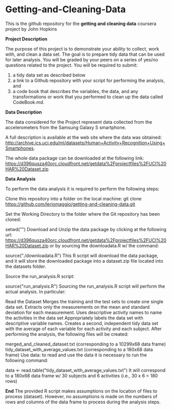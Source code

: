 # Getting-and-Cleaning-Data

This is the github repository for the **getting and cleaning data** coursera project by John Hopkins

**Project Description**

The purpose of this project is to demonstrate your ability to collect, work with, and clean a data set. The goal is to prepare tidy data that can be used for later analysis. You will be graded by your peers on a series of yes/no questions related to the project. You will be required to submit: 
1) a tidy data set as described below
2) a link to a Github repository with your script for performing the analysis, and
3) a code book that describes the variables, the data, and any transformations or work that you performed to clean up the data called CodeBook.md.

**Data Description**

The data considered for the Project represent data collected from the accelerometers from the Samsung Galaxy S smartphone.

A full description is available at the web site where the data was obtained: http://archive.ics.uci.edu/ml/datasets/Human+Activity+Recognition+Using+Smartphones.

The whole data package can be downloaded at the following link: https://d396qusza40orc.cloudfront.net/getdata%2Fprojectfiles%2FUCI%20HAR%20Dataset.zip

**Data Analysis**

To perform the data analysis it is required to perform the following steps:

Clone this repository into a folder on the local machine: git clone https://github.com/leriomaggio/getting-and-cleaning-data.git

Set the Working Directory to the folder where the Git repository has been cloned:

 setwd("<CLONE REPO FOLDER PATH>")
Download and Unzip the data package by clicking at the following url: https://d396qusza40orc.cloudfront.net/getdata%2Fprojectfiles%2FUCI%20HAR%20Dataset.zip or by sourcing the downloadata.R w/ the command:

 source("./downloadata.R")
This R script will download the data package, and it will store the downloaded package into a dataset.zip file located into the datasets folder.

Source the run_analysis.R script:

  source("run_analysis.R")
Sourcing the run_analysis.R script will perform the actual analysis. In particular:

Read the Dataset
Merges the training and the test sets to create one single data set.
Extracts only the measurements on the mean and standard deviation for each measurement.
Uses descriptive activity names to name the activities in the data set
Appropriately labels the data set with descriptive variable names.
Creates a second, independent tidy data set with the average of each variable for each activity and each subject.
After performing the analysis, the following files will be created:

merged_and_cleaned_dataset.txt (corresponding to a 10299x68 data frame)
tidy_dataset_with_average_values.txt (corresponding to a 180x68 data frame)
Use data: to read and use the data it is necessary to run the following command:

  data <- read.table("tidy_dataset_with_average_values.txt")
It will correspond to a 180x68 data frame w/ 30 subjects and 6 activities (i.e., 30 x 6 = 180 rows)

 **End**
The provided R script makes assumptions on the location of files to process (dataset). However, no assumptions is made on the numbers of rows and columns of the data frame to process during the analysis steps.

